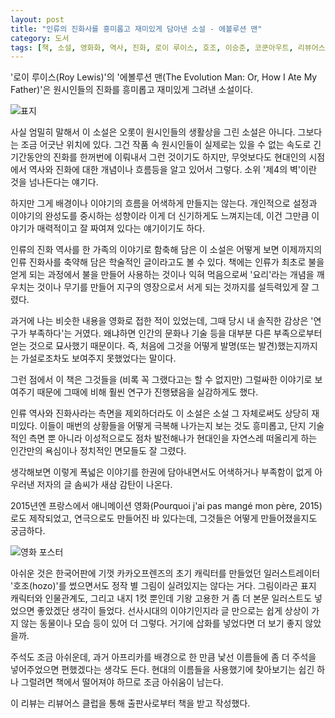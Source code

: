 ```yaml
---
layout: post
title: "인류의 진화사를 흥미롭고 재미있게 담아낸 소설 - 에볼루션 맨"
category: 도서
tags: [책, 소설, 영화화, 역사, 진화, 로이 루이스, 호조, 이승준, 코쿤아우트, 리뷰어스 클럽, 서평]
---
```


'로이 루이스(Roy Lewis)'의
'에볼루션 맨(The Evolution Man: Or, How I Ate My Father)'은
원시인들의 진화를 흥미롭고 재미있게 그려낸 소설이다.

![표지](https://lh3.googleusercontent.com/6-bfHCBCGbWXuNoSL3UzsyqYK2PF5eEKyvF8x3ul-IMHJvLwZUnFxUcWTOBj9abqHBiUdWE3JYHfcA=s480)

사실 엄밀히 말해서 이 소설은 오롯이 원시인들의 생활상을 그린 소설은 아니다.
그보다는 조금 어긋난 위치에 있다.
그건 작품 속 원시인들이 실제로는 있을 수 없는 속도로 긴 기간동안의 진화를 한꺼번에 이뤄내서 그런 것이기도 하지만,
무엇보다도 현대인의 시점에서 역사와 진화에 대한 개념이나 흐름등을 알고 있어서 그렇다.
소위 '제4의 벽'이란 것을 넘나든다는 얘기다.

하지만 그게 배경이나 이야기의 흐름을 어색하게 만들지는 않는다.
개인적으로 설정과 이야기의 완성도를 중시하는 성향이라 이게 더 신기하게도 느껴지는데,
이건 그만큼 이야기가 매력적이고 잘 짜여져 있다는 얘기이기도 하다.

인류의 진화 역사를 한 가족의 이야기로 함축해 담은 이 소설은
어떻게 보면 이제까지의 인류 진화사를 축약해 담은 학술적인 글이라고도 볼 수 있다.
책에는 인류가 최초로 불을 얻게 되는 과정에서
불을 만들어 사용하는 것이나
익혀 먹음으로써 '요리'라는 개념을 깨우치는 것이나
무기를 만들어 지구의 영장으로서 서게 되는 것까지를 설득력있게 잘 그렸다.

과거에 나는 비슷한 내용을 영화로 접한 적이 있었는데,
그때 당시 내 솔직한 감상은 '연구가 부족하다'는 거였다.
왜냐하면 인간의 문화나 기술 등을 대부분 다른 부족으로부터 얻는 것으로 묘사했기 때문이다.
즉, 처음에 그것을 어떻게 발명(또는 발견)했는지까지는
가설로조차도 보여주지 못했었다는 말이다.

그런 점에서 이 책은 그것들을 (비록 꼭 그랬다고는 할 수 없지만)
그럴싸한 이야기로 보여주기 때문에 그때에 비해 훨씬 연구가 진행됐음을 실감하게도 했다.

인류 역사와 진화사라는 측면을 제외하더라도
이 소설은 소설 그 자체로써도 상당히 재미있다.
이들이 매번의 상황들을 어떻게 극복해 나가는지 보는 것도 흥미롭고,
단지 기술적인 측면 뿐 아니라 이성적으로도 점차 발전해나가
현대인을 자연스레 떠올리게 하는
인간만의 욕심이나 정치적인 면모들도 잘 그렸다.

생각해보면 이렇게 폭넓은 이야기를 한권에 담아내면서도
어색하거나 부족함이 없게 아우러낸 저자의 글 솜씨가 새삼 감탄이 나온다.

2015년엔 프랑스에서 애니메이션 영화(Pourquoi j'ai pas mangé mon père, 2015)로도 제작되었고,
연극으로도 만들어진 바 있다는데,
그것들은 어떻게 만들어졌을지도 궁금하다.

![영화 포스터](https://lh3.googleusercontent.com/JN7p9sX6KmbtA1X00GWZpQt8xr_rQ129nDyZYS7P0tBXahdjGK4eUCAJoizWSbZkdbQ1pdWQy0UK8A=s480)

아쉬운 것은 한국어판에 기껏
카카오프렌즈의 초기 캐릭터를 만들었던 일러스트레이터 '호조(hozo)'를 썼으면서도
정작 별 그림이 실려있지는 않다는 거다.
그림이라곤 표지 캐릭터와 인물관계도, 그리고 내지 1컷 뿐인데
기왕 고용한 거 좀 더 본문 일러스트도 넣었으면 좋았겠단 생각이 들었다.
선사시대의 이야기인지라 글 만으로는 쉽게 상상이 가지 않는 동물이나 모습 등이 있어 더 그렇다.
거기에 삽화를 넣었다면 더 보기 좋지 않았을까.

주석도 조금 아쉬운데,
과거 아프리카를 배경으로 한 만큼
낯선 이름들에 좀 더 주석을 넣어주었으면 편했겠다는 생각도 든다.
현대의 이름들을 사용했기에 찾아보기는 쉽긴 하나
그럴려면 책에서 떨어져야 하므로 조금 아쉬움이 남는다.



<div class="im im-info">
이 리뷰는 리뷰어스 클럽을 통해 출판사로부터 책을 받고 작성했다.
</div>
